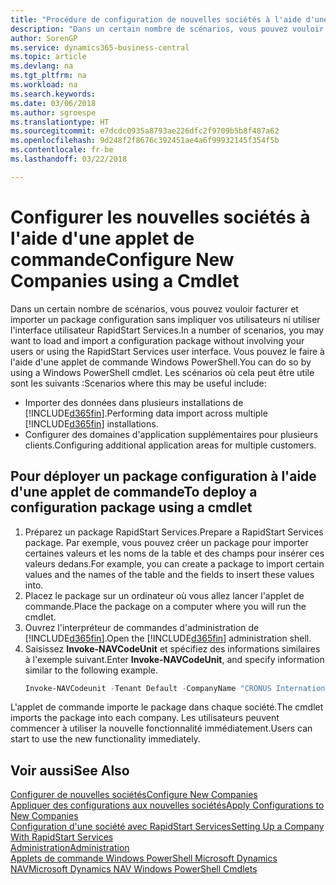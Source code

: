 ```yaml
---
title: "Procédure de configuration de nouvelles sociétés à l'aide d'une applet de commande | Microsoft Docs"
description: "Dans un certain nombre de scénarios, vous pouvez vouloir facturer et importer un package configuration sans impliquer vos utilisateurs ni utiliser l'interface utilisateur RapidStart Services. Vous pouvez le faire à l'aide d'une applet de commande Windows PowerShell."
author: SorenGP
ms.service: dynamics365-business-central
ms.topic: article
ms.devlang: na
ms.tgt_pltfrm: na
ms.workload: na
ms.search.keywords: 
ms.date: 03/06/2018
ms.author: sgroespe
ms.translationtype: HT
ms.sourcegitcommit: e7dcdc0935a8793ae226dfc2f9709b5b8f487a62
ms.openlocfilehash: 9d248f2f8676c392451ae4a6f99932145f354f5b
ms.contentlocale: fr-be
ms.lasthandoff: 03/22/2018

---
```

# <a name="configure-new-companies-using-a-cmdlet"></a><span data-ttu-id="7f58b-104">Configurer les nouvelles sociétés à l'aide d'une applet de commande</span><span class="sxs-lookup"><span data-stu-id="7f58b-104">Configure New Companies using a Cmdlet</span></span>
<span data-ttu-id="7f58b-105">Dans un certain nombre de scénarios, vous pouvez vouloir facturer et importer un package configuration sans impliquer vos utilisateurs ni utiliser l'interface utilisateur RapidStart Services.</span><span class="sxs-lookup"><span data-stu-id="7f58b-105">In a number of scenarios, you may want to load and import a configuration package without involving your users or using the RapidStart Services user interface.</span></span> <span data-ttu-id="7f58b-106">Vous pouvez le faire à l'aide d'une applet de commande Windows PowerShell.</span><span class="sxs-lookup"><span data-stu-id="7f58b-106">You can do so by using a Windows PowerShell cmdlet.</span></span> <span data-ttu-id="7f58b-107">Les scénarios où cela peut être utile sont les suivants :</span><span class="sxs-lookup"><span data-stu-id="7f58b-107">Scenarios where this may be useful include:</span></span>  

- <span data-ttu-id="7f58b-108">Importer des données dans plusieurs installations de [!INCLUDE[d365fin](includes/d365fin_md.md)].</span><span class="sxs-lookup"><span data-stu-id="7f58b-108">Performing data import across multiple [!INCLUDE[d365fin](includes/d365fin_md.md)] installations.</span></span>
- <span data-ttu-id="7f58b-109">Configurer des domaines d'application supplémentaires pour plusieurs clients.</span><span class="sxs-lookup"><span data-stu-id="7f58b-109">Configuring additional application areas for multiple customers.</span></span>  

## <a name="to-deploy-a-configuration-package-using-a-cmdlet"></a><span data-ttu-id="7f58b-110">Pour déployer un package configuration à l'aide d'une applet de commande</span><span class="sxs-lookup"><span data-stu-id="7f58b-110">To deploy a configuration package using a cmdlet</span></span>  

1. <span data-ttu-id="7f58b-111">Préparez un package RapidStart Services.</span><span class="sxs-lookup"><span data-stu-id="7f58b-111">Prepare a RapidStart Services package.</span></span> <span data-ttu-id="7f58b-112">Par exemple, vous pouvez créer un package pour importer certaines valeurs et les noms de la table et des champs pour insérer ces valeurs dedans.</span><span class="sxs-lookup"><span data-stu-id="7f58b-112">For example, you can create a package to import certain values and the names of the table and the fields to insert these values into.</span></span>  
2. <span data-ttu-id="7f58b-113">Placez le package sur un ordinateur où vous allez lancer l'applet de commande.</span><span class="sxs-lookup"><span data-stu-id="7f58b-113">Place the package on a computer where you will run the cmdlet.</span></span>  
3. <span data-ttu-id="7f58b-114">Ouvrez l'interpréteur de commandes d'administration de [!INCLUDE[d365fin](includes/d365fin_md.md)].</span><span class="sxs-lookup"><span data-stu-id="7f58b-114">Open the [!INCLUDE[d365fin](includes/d365fin_md.md)] administration shell.</span></span>  
4. <span data-ttu-id="7f58b-115">Saisissez **Invoke-NAVCodeUnit** et spécifiez des informations similaires à l'exemple suivant.</span><span class="sxs-lookup"><span data-stu-id="7f58b-115">Enter **Invoke-NAVCodeUnit**, and specify information similar to the following example.</span></span>  
    ```powershell  
    Invoke-NAVCodeunit -Tenant Default -CompanyName "CRONUS International Ltd." -CodeunitId 8620 -MethodName ImportRapidStartPackage -Argument "C:TEMPRS_CONFIG.rapidstart" -ServerInstance DynamicsNAV71  

    ```
<span data-ttu-id="7f58b-116">L'applet de commande importe le package dans chaque société.</span><span class="sxs-lookup"><span data-stu-id="7f58b-116">The cmdlet imports the package into each company.</span></span> <span data-ttu-id="7f58b-117">Les utilisateurs peuvent commencer à utiliser la nouvelle fonctionnalité immédiatement.</span><span class="sxs-lookup"><span data-stu-id="7f58b-117">Users can start to use the new functionality immediately.</span></span>  

## <a name="see-also"></a><span data-ttu-id="7f58b-118">Voir aussi</span><span class="sxs-lookup"><span data-stu-id="7f58b-118">See Also</span></span>  
[<span data-ttu-id="7f58b-119">Configurer de nouvelles sociétés</span><span class="sxs-lookup"><span data-stu-id="7f58b-119">Configure New Companies</span></span>](admin-how-to-configure-new-companies.md)  
[<span data-ttu-id="7f58b-120">Appliquer des configurations aux nouvelles sociétés</span><span class="sxs-lookup"><span data-stu-id="7f58b-120">Apply Configurations to New Companies</span></span>](admin-apply-configuration-to-new-companies.md)  
[<span data-ttu-id="7f58b-121">Configuration d'une société avec RapidStart Services</span><span class="sxs-lookup"><span data-stu-id="7f58b-121">Setting Up a Company With RapidStart Services</span></span>](admin-set-up-a-company-with-rapidstart.md)  
[<span data-ttu-id="7f58b-122">Administration</span><span class="sxs-lookup"><span data-stu-id="7f58b-122">Administration</span></span>](admin-setup-and-administration.md)  
[<span data-ttu-id="7f58b-123">Applets de commande Windows PowerShell Microsoft Dynamics NAV</span><span class="sxs-lookup"><span data-stu-id="7f58b-123">Microsoft Dynamics NAV Windows PowerShell Cmdlets</span></span>](/dynamics-nav/microsoft-dynamics-nav-windows-powershell-cmdlets)

